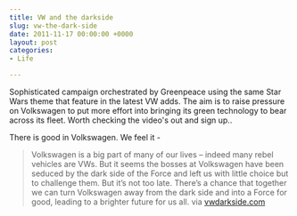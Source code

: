 ```yaml
---
title: VW and the darkside
slug: vw-the-dark-side
date: 2011-11-17 00:00:00 +0000
layout: post
categories: 
- Life

---
```

Sophisticated campaign orchestrated by Greenpeace using the same Star Wars theme that feature in the latest VW adds. The aim is to raise pressure on Volkswagen to put more effort into bringing its green technology to bear across its fleet. Worth checking the video's out and sign up..
  
There is good in Volkswagen. We feel it -

> Volkswagen is a big part of many of our lives &#x2013; indeed many rebel vehicles are VWs. But it seems the bosses at Volkswagen have been seduced by the dark side of the Force and left us with little choice but to challenge them. But it&#x2019;s not too late. There&#x2019;s a chance that together we can turn Volkswagen away from the dark side and into a Force for good, leading to a brighter future for us all.
via [vwdarkside.com][vwdarkside]

[vwdarkside]: http://www.vwdarkside.com/ "VW Darkside"
